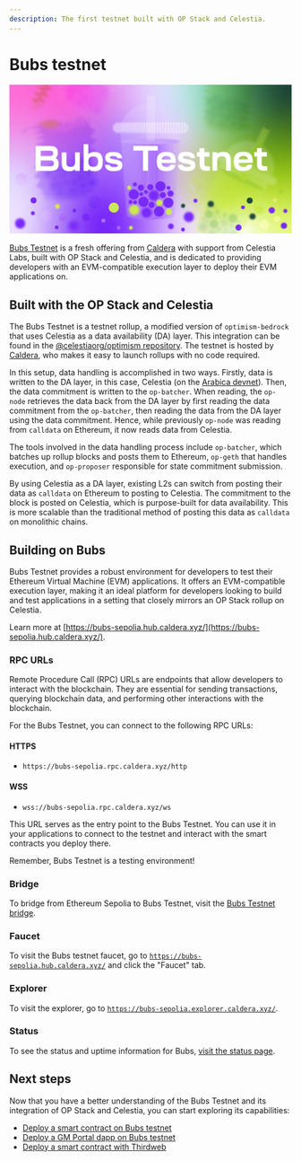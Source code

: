 ```yaml
---
description: The first testnet built with OP Stack and Celestia.
---
```


# Bubs testnet

![Bubs testnet](/img/Celestia_Bubs_Testnet.jpg)

[Bubs Testnet](https://bubs-sepolia.hub.caldera.xyz/) is a fresh offering from
[Caldera](https://caldera.xyz) with support from Celestia Labs,
built with OP Stack and Celestia, and is dedicated to providing developers with
an EVM-compatible execution layer to deploy their EVM applications on.

## Built with the OP Stack and Celestia

The Bubs Testnet is a testnet rollup, a modified version of
`optimism-bedrock` that uses Celestia as a data availability (DA)
layer. This integration can be found in the
[@celestiaorg/optimism repository](https://github.com/celestiaorg/optimism).
The testnet is hosted by [Caldera](https://caldera.xyz),
who makes it easy to launch rollups with no code required.

In this setup, data handling is accomplished in two ways. Firstly, data is
written to the DA layer, in this case, Celestia
(on the [Arabica devnet](../nodes/arabica-devnet.md)). Then, the data
commitment is written to the `op-batcher`. When reading, the `op-node`
retrieves the data back from the DA layer by first reading the data commitment
from the `op-batcher`, then reading the data from the DA layer using the data
commitment. Hence, while previously `op-node` was reading from `calldata` on
Ethereum, it now reads data from Celestia.

The tools involved in the data handling process include `op-batcher`,
which batches up rollup blocks and posts them to Ethereum, `op-geth`
that handles execution, and `op-proposer` responsible for state commitment
submission.

By using Celestia as a DA layer, existing L2s can switch from posting their
data as `calldata` on Ethereum to posting to Celestia. The commitment to the
block is posted on Celestia, which is purpose-built for data availability.
This is more scalable than the traditional method of posting this data as
`calldata` on monolithic chains.

## Building on Bubs

Bubs Testnet provides a robust environment for developers to test their
Ethereum Virtual Machine (EVM) applications. It offers an EVM-compatible
execution layer, making it an ideal platform for developers looking to
build and test applications in a setting that closely mirrors an OP Stack
rollup on Celestia.

Learn more at [https://bubs-sepolia.hub.caldera.xyz/](https://bubs-sepolia.hub.caldera.xyz/).

### RPC URLs

Remote Procedure Call (RPC) URLs are endpoints that allow developers to
interact with the blockchain. They are essential for sending transactions,
querying blockchain data, and performing other interactions with the
blockchain.

For the Bubs Testnet, you can connect to the following RPC URLs:

#### HTTPS

- `https://bubs-sepolia.rpc.caldera.xyz/http`

#### WSS

- `wss://bubs-sepolia.rpc.caldera.xyz/ws`

This URL serves as the entry point to the Bubs Testnet. You can use it
in your applications to connect to the testnet and interact with the smart
contracts you deploy there.

Remember, Bubs Testnet is a testing environment!

### Bridge

To bridge from Ethereum Sepolia to Bubs Testnet, visit the
[Bubs Testnet bridge](https://bubs-sepolia.bridge.caldera.xyz/).

### Faucet

To visit the Bubs testnet faucet, go to
[`https://bubs-sepolia.hub.caldera.xyz/`](https://bubs-sepolia.hub.caldera.xyz/)
and click the "Faucet" tab.

### Explorer

To visit the explorer, go to
[`https://bubs-sepolia.explorer.caldera.xyz/`](https://bubs-sepolia.explorer.caldera.xyz/).

### Status

To see the status and uptime information for Bubs,
[visit the status page](https://bubs-sepolia.betteruptime.com/).

## Next steps

Now that you have a better understanding of the Bubs Testnet and its
integration of OP Stack and Celestia, you can start exploring its
capabilities:

- [Deploy a smart contract on Bubs testnet](./deploy-on-bubs.md)
- [Deploy a GM Portal dapp on Bubs testnet](./gm-portal-bubs.md)
- [Deploy a smart contract with Thirdweb](https://thirdweb.com/bubs-testnet)
